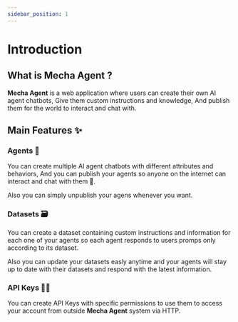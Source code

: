 ```yaml
---
sidebar_position: 1
---
```


# Introduction

## What is Mecha Agent ?

**Mecha Agent** is a web application where users can create their own AI agent chatbots, Give them custom instructions and 
knowledge, And publish them for the world to interact and chat with.

## Main Features ✨

### Agents 🤖

You can create multiple AI agent chatbots with different attributes and behaviors,
And you can publish your agents so anyone on the internet can interact and chat with them 💬. <br/>

Also you can simply unpublish your agens whenever you want.

### Datasets 🗃️

You can create a dataset containing custom instructions and information for each one of your agents 
so each agent responds to users promps only according to its dataset.

Also you can update your datasets easly anytime and your agents will stay up to date with their datasets 
and respond with the latest information.

### API Keys 🧑‍💻

You can create API Keys with specific permissions to use them to access your account from outside **Mecha Agent** system via HTTP.
